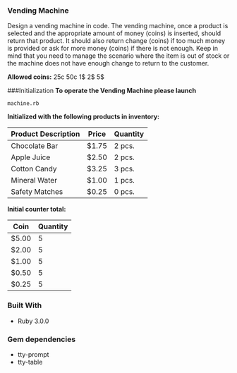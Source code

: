 ### Vending Machine
Design a vending machine in code. The vending machine, once a product is selected and the appropriate amount of money 
(coins) is inserted, should return that product. 
It should also return change (coins) if too much money is provided or ask for more money (coins) if there is not enough.
Keep in mind that you need to manage the scenario where the item is out of stock or the machine does not have enough 
change to return to the customer.

**Allowed coins:**
25c 50c 1$ 2$ 5$

###Initialization
**To operate the Vending Machine please launch**

```
machine.rb
```

**Initialized with the following products in inventory:**

|Product Description|Price|Quantity|
|-------------------|-----|--------|
|Chocolate Bar|$1.75|2 pcs.|
|Apple Juice|$2.50|2 pcs.|
|Cotton Candy|$3.25|3 pcs.|
|Mineral Water|$1.00| 1 pcs.|
|Safety Matches|$0.25| 0 pcs.|

**Initial counter total:**

|Coin|Quantity|
|----|--------|
|$5.00|5|
|$2.00|5|
|$1.00|5|
|$0.50|5|
|$0.25|5|

### Built With
- Ruby 3.0.0

### Gem dependencies
- tty-prompt
- tty-table